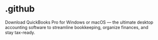# .github
Download QuickBooks Pro for Windows or macOS — the ultimate desktop accounting software to streamline bookkeeping, organize finances, and stay tax-ready.

